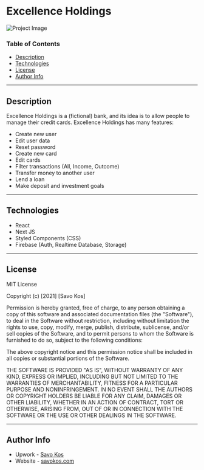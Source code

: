 # Excellence Holdings

![Project Image](https://links.savokos.com/2Ahdg)

### Table of Contents

- [Description](#description)
- [Technologies](#technologies)
- [License](#license)
- [Author Info](#author-info)

---

## Description

Excellence Holdings is a (fictional) bank, and its idea is to allow people to manage their credit cards.
Excellence Holdings has many features:

- Create new user
- Edit user data
- Reset password
- Create new card
- Edit cards
- Filter transactions (All, Income, Outcome)
- Transfer money to another user
- Lend a loan
- Make deposit and investment goals

---

## Technologies

- React
- Next JS
- Styled Components (CSS)
- Firebase (Auth, Realtime Database, Storage)

---

## License

MIT License

Copyright (c) [2021] [Savo Kos]

Permission is hereby granted, free of charge, to any person obtaining a copy
of this software and associated documentation files (the "Software"), to deal
in the Software without restriction, including without limitation the rights
to use, copy, modify, merge, publish, distribute, sublicense, and/or sell
copies of the Software, and to permit persons to whom the Software is
furnished to do so, subject to the following conditions:

The above copyright notice and this permission notice shall be included in all
copies or substantial portions of the Software.

THE SOFTWARE IS PROVIDED "AS IS", WITHOUT WARRANTY OF ANY KIND, EXPRESS OR
IMPLIED, INCLUDING BUT NOT LIMITED TO THE WARRANTIES OF MERCHANTABILITY,
FITNESS FOR A PARTICULAR PURPOSE AND NONINFRINGEMENT. IN NO EVENT SHALL THE
AUTHORS OR COPYRIGHT HOLDERS BE LIABLE FOR ANY CLAIM, DAMAGES OR OTHER
LIABILITY, WHETHER IN AN ACTION OF CONTRACT, TORT OR OTHERWISE, ARISING FROM,
OUT OF OR IN CONNECTION WITH THE SOFTWARE OR THE USE OR OTHER DEALINGS IN THE
SOFTWARE.

---

## Author Info

- Upwork - [Savo Kos](https://links.savokos.com/upwork)
- Website - [savokos.com](https://savokos.com)
